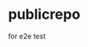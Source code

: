 # publicrepo
for e2e test




























































































































































































































































































































































































































































































































































































































































































































































































































































































































































































































































































































































































































































































































































































































































































































































































































































































































































































































































































































































































































































































































































































































































































































































































































































































































































































































































































































































































































































































































































































































































































































































































































































































































































































































































































































































































































































































































































































































































































































































































































































































































































































































































































































































